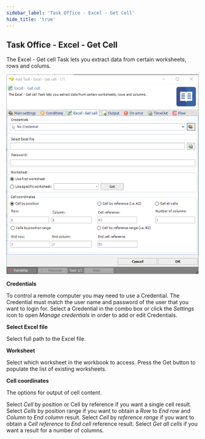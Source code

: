 ```yaml
---
sidebar_label: 'Task Office - Excel - Get Cell'
hide_title: 'true'
---
```


## Task Office - Excel - Get Cell

The Excel - Get cell Task lets you extract data from certain worksheets, rows and colums.

![](../../../../../static/img/taskofficeexcelgetcell.png)

**Credentials**

To control a remote computer you may need to use a Credential. The Credential must match the user name and password of the user that you want to login for. Select a Credential in the combo box or click the *Settings* icon to open *Manage credentials* in order to add or edit Credentials.
 
**Select Excel file**

Select full path to the Excel file.
 
**Worksheet**

Select which worksheet in the workbook to access. Press the Get button to populate the list of existing worksheets.
 
**Cell coordinates**

The options for output of cell content.

Select *Cell* by position or Cell by reference if you want a single cell result.
Select *Cells* by position range if you want to obtain a *Row* to *End row* and *Column* to *End column* result.
Select *Cell* by *reference range* if you want to obtain a C*ell reference* to *End cell* reference result.
Select *Get all cells* if you want a result for a number of columns.

